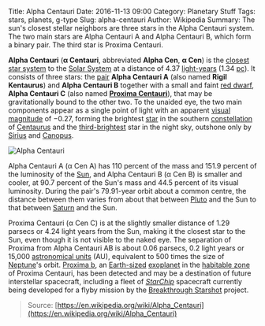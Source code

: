 Title: Alpha Centauri
Date: 2016-11-13 09:00
Category: Planetary Stuff
Tags: stars, planets, g-type
Slug: alpha-centauri
Author: Wikipedia
Summary: The sun's closest stellar neighbors are three stars in the Alpha Centauri system. The two main stars are Alpha Centauri A and Alpha Centauri B, which form a binary pair. The third star is Proxima Centauri.

**Alpha Centauri** (**α Centauri**, abbreviated **Alpha Cen**, **α Cen**) is the [closest](https://en.wikipedia.org/wiki/List_of_nearest_stars_and_brown_dwarfs "List of nearest stars and brown dwarfs") [star system](https://en.wikipedia.org/wiki/Star_system "Star system") to the [Solar System](https://en.wikipedia.org/wiki/Solar_System "Solar System") at a distance of 4.37 [light-years](https://en.wikipedia.org/wiki/Light-year "Light-year") (1.34 [pc](https://en.wikipedia.org/wiki/Parsec "Parsec")). It consists of three stars: the [pair](https://en.wikipedia.org/wiki/Binary_star "Binary star") **Alpha Centauri A** (also named **Rigil Kentaurus**) and **Alpha Centauri B** together with a small and faint [red dwarf](https://en.wikipedia.org/wiki/Red_dwarf "Red dwarf"), **Alpha Centauri C** (also named **[Proxima Centauri](https://en.wikipedia.org/wiki/Proxima_Centauri "Proxima Centauri")**), that may be gravitationally bound to the other two. To the unaided eye, the two main components appear as a single point of light with an apparent [visual magnitude](https://en.wikipedia.org/wiki/Visual_magnitude "Visual magnitude") of −0.27, forming the brightest [star](https://en.wikipedia.org/wiki/Star "Star") in the southern [constellation](https://en.wikipedia.org/wiki/Constellation "Constellation") of [Centaurus](https://en.wikipedia.org/wiki/Centaurus "Centaurus") and the [third-brightest](https://en.wikipedia.org/wiki/List_of_brightest_stars "List of brightest stars") star in the night sky, outshone only by [Sirius](https://en.wikipedia.org/wiki/Sirius "Sirius") and [Canopus](https://en.wikipedia.org/wiki/Canopus "Canopus").

![Alpha Centauri]({filename}/images/alpha-centauri.jpg "Alpha Centauri")

Alpha Centauri A (α Cen A) has 110 percent of the mass and 151.9 percent of the luminosity of the [Sun](/wiki/Sun "Sun"), and Alpha Centauri B (α Cen B) is smaller and cooler, at 90.7 percent of the Sun's mass and 44.5 percent of its visual luminosity. During the pair's 79.91-year orbit about a common centre, the distance between them varies from about that between [Pluto](/wiki/Pluto "Pluto") and the Sun to that between [Saturn](/wiki/Saturn "Saturn") and the Sun.

Proxima Centauri (α Cen C) is at the slightly smaller distance of 1.29 parsecs or 4.24 light years from the Sun, making it the closest star to the Sun, even though it is not visible to the naked eye. The separation of Proxima from Alpha Centauri AB is about 0.06 parsecs, 0.2 light years or 15,000 [astronomical units](/wiki/Astronomical_unit "Astronomical unit") (AU), equivalent to 500 times the size of [Neptune](/wiki/Neptune "Neptune")'s orbit. [Proxima b](/wiki/Proxima_b "Proxima b"), an [Earth-sized](/wiki/Terrestrial_planet "Terrestrial planet") [exoplanet](/wiki/Exoplanet "Exoplanet") in the [habitable zone](/wiki/Habitable_zone "Habitable zone") of Proxima Centauri, has been detected and may be a destination of future interstellar spacecraft, including a fleet of _[StarChip](/wiki/StarChip_(spacecraft) "StarChip (spacecraft)")_ spacecraft currently being developed for a flyby mission by the [Breakthrough Starshot](/wiki/Breakthrough_Starshot "Breakthrough Starshot") project.

> Source: [https://en.wikipedia.org/wiki/Alpha_Centauri](https://en.wikipedia.org/wiki/Alpha_Centauri)

